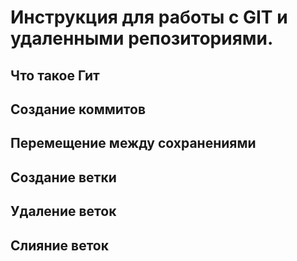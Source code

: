 # Инструкция для работы с GIT  и удаленными репозиториями.

## Что такое Гит

## Создание коммитов

## Перемещение между сохранениями

## Создание ветки

## Удаление веток

## Слияние веток
